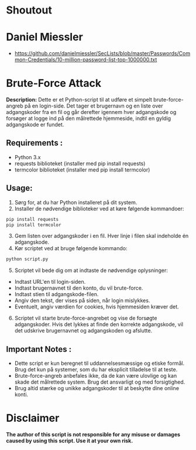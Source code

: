 # Shoutout

# Daniel Miessler
- https://github.com/danielmiessler/SecLists/blob/master/Passwords/Common-Credentials/10-million-password-list-top-1000000.txt


# Brute-Force Attack
**Description:**  Dette er et Python-script til at udføre et simpelt brute-force-angreb på en login-side. Det tager et brugernavn og en liste over adgangskoder fra en fil og går derefter igennem hver adgangskode og forsøger at logge ind på den målrettede hjemmeside, indtil en gyldig adgangskode er fundet.

## Requirements :
- Python 3.x
- requests biblioteket (installer med pip install requests)
- termcolor biblioteket (installer med pip install termcolor)

## Usage:
1. Sørg for, at du har Python installeret på dit system.
2. Installer de nødvendige biblioteker ved at køre følgende kommandoer:

  ```python
  pip install requests
  pip install termcolor
  ```
3. Gem listen over adgangskoder i en fil. Hver linje i filen skal indeholde én adgangskode.
4. Kør scriptet ved at bruge følgende kommando:
```python
python script.py
```

5. Scriptet vil bede dig om at indtaste de nødvendige oplysninger:
- Indtast URL'en til login-siden.
- Indtast brugernavnet til den konto, du vil brute-force.
- Indtast stien til adgangskode-filen.
- Angiv den tekst, der vises på siden, når login mislykkes.
- Eventuelt, angiv værdien for cookies, hvis hjemmesiden kræver det.


6. Scriptet vil starte brute-force-angrebet og vise de forsøgte adgangskoder. Hvis det lykkes at finde den korrekte adgangskode, vil det udskrive brugernavnet og adgangskoden og afslutte.

## Important Notes :
- Dette script er kun beregnet til uddannelsesmæssige og etiske formål. Brug det kun på systemer, som du har eksplicit tilladelse til at teste.
- Brute-force-angreb anbefales ikke, da de kan være ulovlige og kan skade det målrettede system. Brug det ansvarligt og med forsigtighed.
- Brug altid stærke og unikke adgangskoder til at beskytte dine online konti.

# Disclaimer
**The author of this script is not responsible for any misuse or damages caused by using this script. Use it at your own risk.**

